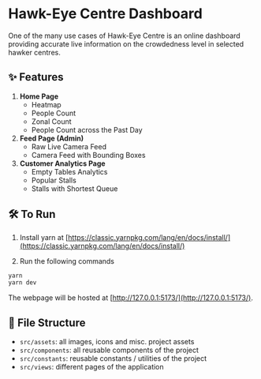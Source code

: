 # Hawk-Eye Centre Dashboard

One of the many use cases of Hawk-Eye Centre is an online dashboard providing accurate live information on the crowdedness level in selected hawker centres.

## ✨ Features

1. **Home Page**
   - Heatmap
   - People Count
   - Zonal Count
   - People Count across the Past Day
2. **Feed Page (Admin)**
   - Raw Live Camera Feed
   - Camera Feed with Bounding Boxes 
3. **Customer Analytics Page**
   - Empty Tables Analytics
   - Popular Stalls
   - Stalls with Shortest Queue
## 🛠️ To Run

1. Install yarn at [https://classic.yarnpkg.com/lang/en/docs/install/](https://classic.yarnpkg.com/lang/en/docs/install/)

2. Run the following commands
```bash
yarn
yarn dev
```

The webpage will be hosted at [http://127.0.0.1:5173/](http://127.0.0.1:5173/).

## 📗 File Structure
- `src/assets`: all images, icons and misc. project assets
- `src/components`: all reusable components of the project
- `src/constants`: reusable constants / utilities of the project
- `src/views`: different pages of the application
